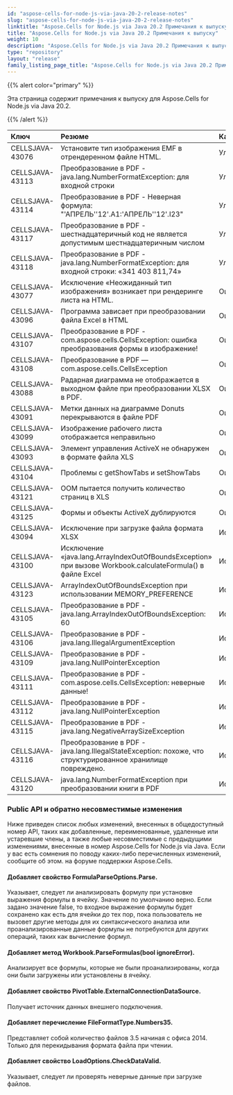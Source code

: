 ```yaml
---
id: "aspose-cells-for-node-js-via-java-20-2-release-notes"
slug: "aspose-cells-for-node-js-via-java-20-2-release-notes"
linktitle: "Aspose.Cells for Node.js via Java 20.2 Примечания к выпуску"
title: "Aspose.Cells for Node.js via Java 20.2 Примечания к выпуску"
weight: 10
description: "Aspose.Cells for Node.js via Java 20.2 Примечания к выпуску – the latest updates and fixes."
type: "repository"
layout: "release"
family_listing_page_title: "Aspose.Cells for Node.js via Java 20.2 Примечания к выпуску"
---
```

{{% alert color="primary" %}} 

Эта страница содержит примечания к выпуску для Aspose.Cells for Node.js via Java 20.2.

{{% /alert %}} 

|**Ключ**|**Резюме**|**Категория**|
|:- |:- |:- |
|CELLSJAVA-43076|Установите тип изображения EMF в отрендеренном файле HTML.|Улучшение|
|CELLSJAVA-43113|Преобразование в PDF - java.lang.NumberFormatException: для входной строки|Улучшение|
|CELLSJAVA-43114|Преобразование в PDF - Неверная формула: "'АПРЕЛЬ''12'.A1:'АПРЕЛЬ''12'.I23"|Улучшение|
|CELLSJAVA-43117|Преобразование в PDF - шестнадцатеричный код не является допустимым шестнадцатеричным числом|Улучшение|
|CELLSJAVA-43118|Преобразование в PDF - java.lang.NumberFormatException: для входной строки: «341 403 811,74»|Улучшение|
|CELLSJAVA-43077|Исключение «Неожиданный тип изображения» возникает при рендеринге листа на HTML.|Ошибка|
|CELLSJAVA-43096|Программа зависает при преобразовании файла Excel в HTML|Ошибка|
|CELLSJAVA-43107|Преобразование в PDF - com.aspose.cells.CellsException: ошибка преобразования формы в изображение!|Ошибка|
|CELLSJAVA-43108|Преобразование в PDF — com.aspose.cells.CellsException|Ошибка|
|CELLSJAVA-43088|Радарная диаграмма не отображается в выходном файле при преобразовании XLSX в PDF.|Ошибка|
|CELLSJAVA-43091|Метки данных на диаграмме Donuts перекрываются в файле PDF|Ошибка|
|CELLSJAVA-43099|Изображение рабочего листа отображается неправильно|Ошибка|
|CELLSJAVA-43093|Элемент управления ActiveX не обнаружен в формате файла XLS|Ошибка|
|CELLSJAVA-43104|Проблемы с getShowTabs и setShowTabs|Ошибка|
|CELLSJAVA-43121|OOM пытается получить количество страниц в XLS|Ошибка|
|CELLSJAVA-43125|Формы и объекты ActiveX дублируются|Ошибка|
|CELLSJAVA-43094|Исключение при загрузке файла формата XLSX|Исключение|
|CELLSJAVA-43100|Исключение «java.lang.ArrayIndexOutOfBoundsException» при вызове Workbook.calculateFormula() в файле Excel|Исключение|
|CELLSJAVA-43123|ArrayIndexOutOfBoundsException при использовании MEMORY_PREFERENCE|Исключение|
|CELLSJAVA-43105|Преобразование в PDF - java.lang.ArrayIndexOutOfBoundsException: 60|Исключение|
|CELLSJAVA-43106|Преобразование в PDF - java.lang.IllegalArgumentException|Исключение|
|CELLSJAVA-43109|Преобразование в PDF - java.lang.NullPointerException|Исключение|
|CELLSJAVA-43111|Преобразование в PDF - com.aspose.cells.CellsException: неверные данные!|Исключение|
|CELLSJAVA-43112|Преобразование в PDF - java.lang.NullPointerException|Исключение|
|CELLSJAVA-43115|Преобразование в PDF - java.lang.NegativeArraySizeException|Исключение|
|CELLSJAVA-43116|Преобразование в PDF - java.lang.IllegalStateException: похоже, что структурированное хранилище повреждено.|Исключение|
|CELLSJAVA-43120|java.lang.NumberFormatException при преобразовании книги в PDF|Исключение|
### **Public API и обратно несовместимые изменения**
Ниже приведен список любых изменений, внесенных в общедоступный номер API, таких как добавленные, переименованные, удаленные или устаревшие члены, а также любые несовместимые с предыдущими изменениями, внесенные в номер Aspose.Cells for Node.js via Java. Если у вас есть сомнения по поводу каких-либо перечисленных изменений, сообщите об этом. на форуме поддержки Aspose.Cells.
#### **Добавляет свойство FormulaParseOptions.Parse.**
Указывает, следует ли анализировать формулу при установке выражения формулы в ячейку. Значение по умолчанию верно. Если задано значение false, то входное выражение формулы будет сохранено как есть для ячейки до тех пор, пока пользователь не вызовет другие методы для их синтаксического анализа или проанализированные данные формулы не потребуются для других операций, таких как вычисление формул.
#### **Добавляет метод Workbook.ParseFormulas(bool ignoreError).**
Анализирует все формулы, которые не были проанализированы, когда они были загружены или установлены в ячейку.
#### **Добавляет свойство PivotTable.ExternalConnectionDataSource.**
Получает источник данных внешнего подключения.
#### **Добавляет перечисление FileFormatType.Numbers35.**
Представляет собой количество файлов 3.5 начиная с офиса 2014. Только для перекидывания формата файла при чтении.
#### **Добавляет свойство LoadOptions.CheckDataValid.**
Указывает, следует ли проверять неверные данные при загрузке файлов.

